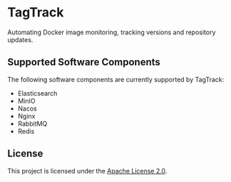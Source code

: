 # TagTrack
Automating Docker image monitoring, tracking versions and repository updates.


## Supported Software Components
The following software components are currently supported by TagTrack:

- Elasticsearch
- MinIO
- Nacos
- Nginx
- RabbitMQ
- Redis

## License
This project is licensed under the [Apache License 2.0](./LICENSE).